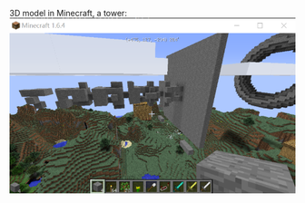 3D model in Minecraft, a tower:  
![image](https://github.com/sht2018/itm/blob/master/students/DiaoJunyu65233768/img/12-18-1.png)
